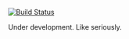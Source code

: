[![Build Status](https://travis-ci.org/AUV-IITK/auv2016.svg?branch=master)](https://travis-ci.org/AUV-IITK/auv2016)

Under development. Like seriously. 

